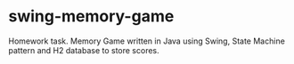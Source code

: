 # swing-memory-game
Homework task. Memory Game written in Java using Swing, State Machine pattern and H2 database to store scores.
